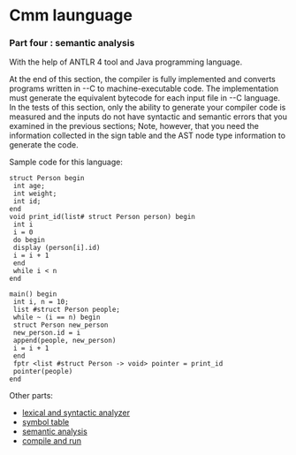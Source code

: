 # Cmm launguage 
### Part four : semantic analysis

With the help of ANTLR 4 tool and Java programming language.

At the end of this section, the compiler is fully implemented and converts programs written in --C to machine-executable code. The implementation must generate the equivalent bytecode for each input file in --C language. In the tests of this section, only the ability to generate your compiler code is measured and the inputs do not have syntactic and semantic errors that you examined in the previous sections; Note, however, that you need the information collected in the sign table and the AST node type information to generate the code.

Sample code for this language:

```
struct Person begin
 int age;
 int weight;
 int id;
end
void print_id(list# struct Person person) begin
 int i
 i = 0
 do begin
 display (person[i].id)
 i = i + 1
 end
 while i < n 
end
 
main() begin
 int i, n = 10;
 list #struct Person people;
 while ~ (i == n) begin
 struct Person new_person
 new_person.id = i
 append(people, new_person)
 i = i + 1
 end
 fptr <list #struct Person -> void> pointer = print_id
 pointer(people)
end

```

Other parts:
- [lexical and syntactic analyzer](https://github.com/Perriex/Cmm-lexical-and-syntactic-analyzer)
- [symbol table](https://github.com/Perriex/Cmm-symbol-table)
- [semantic analysis](https://github.com/Perriex/Cmm-semantic-analysis)
- [compile and run](https://github.com/Perriex/Cmm-compile)

